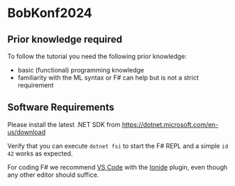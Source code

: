 # BobKonf2024

## Prior knowledge required

To follow the tutorial you need the following prior knowledge:

- basic (functional) programming knowledge
- familiarity with the ML syntax or F# can help but is not a strict requirement

## Software Requirements

Please install the latest .NET SDK from https://dotnet.microsoft.com/en-us/download

Verify that you can execute `dotnet fsi` to start the F# REPL and a simple `id 42` works as expected.

For coding F# we recommend [VS Code](https://code.visualstudio.com/) with the [Ionide](https://marketplace.visualstudio.com/items?itemName=Ionide.Ionide-fsharp) plugin, even though any other editor should suffice.
